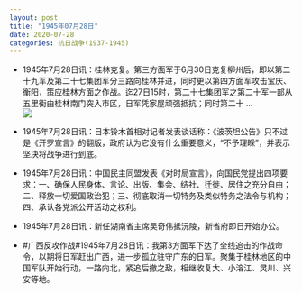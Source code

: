 ```yaml
---
layout: post
title: "1945年07月28日"
date: 2020-07-28
categories: 抗日战争(1937-1945)
---
```


<meta name="referrer" content="no-referrer" />

- 1945年7月28日讯：桂林克复。第三方面军于6月30日克复柳州后，即以第二十九军及第二十七集团军分三路向桂林并进，同时更以第四方面军攻击宝庆、衡阳，策应桂林方面之作战。迄27日15时，第二十七集团军之第二十军一部从五里街由桂林南门突入市区，日军凭家屋顽强抵抗；同时第二十 ... <br/><img src="https://wx1.sinaimg.cn/large/aca367d8ly1gh6xsry69uj20c80bx74f.jpg" />

- 1945年7月28日讯：日本铃木首相对记者发表谈话称：《波茨坦公告》只不过是《开罗宣言》的翻版，政府认为它没有什么重要意义，“不予理睬”，并表示坚决将战争进行到底。 

- 1945年7月28日讯：中国民主同盟发表《对时局宣言》，向国民党提出四项要求：一、确保人民身体、言论、出版、集会、结社、迁徙、居住之充分自由；二、释放一切爱国政治犯；三、彻底取消一切特务及类似特务之法令与机构；四、承认各党派公开活动之权利。 

- 1945年7月28日讯：新任湖南省主席吴奇伟抵沅陵，新省府即日开始办公。 

- #广西反攻作战#1945年7月28日讯：我第3方面军下达了全线追击的作战命令，以期将日军赶出广西，进一步孤立驻守广东的日军。聚集于桂林地区的中国军队开始行动，一路向北，紧追后撤之敌，相继收复大、小溶江、灵川、兴安等地。 


